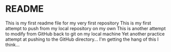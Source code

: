 # README #
This is my first readme file for my very first repository
This is my first attempt to push from my local repository on my own
This is another attempt to modify from GitHub back to git on my local machine
Yet another practice attempt at pushing to the GitHub directory...  I'm getting the hang of this I think...
